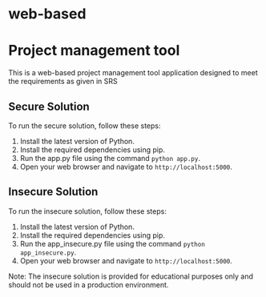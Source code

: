 # web-based
# Project management tool

This is a web-based project management tool application designed to meet the requirements as given in SRS

## Secure Solution

To run the secure solution, follow these steps:

1. Install the latest version of Python.
2. Install the required dependencies using pip.
3. Run the app.py file using the command `python app.py`.
4. Open your web browser and navigate to `http://localhost:5000`.

## Insecure Solution

To run the insecure solution, follow these steps:

1. Install the latest version of Python.
2. Install the required dependencies using pip.
3. Run the app_insecure.py file using the command `python app_insecure.py`.
4. Open your web browser and navigate to `http://localhost:5000`.

Note: The insecure solution is provided for educational purposes only and should not be used in a production environment.
